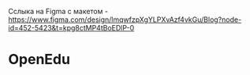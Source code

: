 Сслыка на Figma с макетом - https://www.figma.com/design/lmqwfzpXgYLPXvAzf4vkGu/Blog?node-id=452-5423&t=kpg8ctMP4tBoEDlP-0
# OpenEdu
